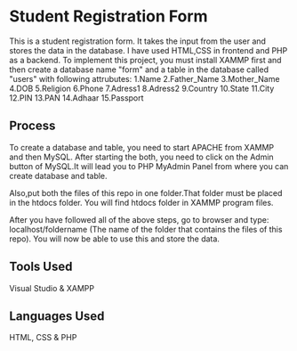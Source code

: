 # Student Registration Form

This is a student registration form. It takes the input from the user and stores the data in the database. I have used HTML,CSS in frontend and PHP as a backend.
To implement this project, you must install XAMMP first and then create a database name "form" and a table in the database called "users" with following attrubutes:
1.Name
2.Father_Name
3.Mother_Name
4.DOB
5.Religion
6.Phone
7.Adress1
8.Adress2
9.Country
10.State
11.City
12.PIN
13.PAN
14.Adhaar
15.Passport

## Process
To create a database and table, you need to start APACHE from XAMMP and then MySQL. After starting the both, you need to click on the Admin  button of MySQL.It will lead
you to PHP MyAdmin Panel from where you can create database and table.

Also,put both the files of this repo in one folder.That folder must be placed in the htdocs folder. You will find htdocs folder in XAMMP program files. 

After you have followed all of the above steps, go to browser and type: localhost/foldername (The name of the folder that contains the files of this repo).
You will now be able to use this and store the data.

## Tools Used
Visual Studio & XAMPP

## Languages Used
HTML, CSS & PHP
